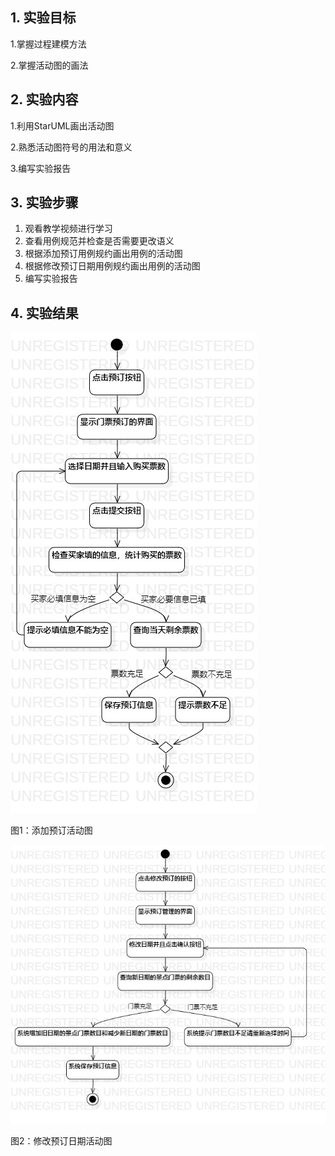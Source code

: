 ## 1. 实验目标
 1.掌握过程建模方法
 
 2.掌握活动图的画法

## 2. 实验内容
 1.利用StarUML画出活动图
 
 2.熟悉活动图符号的用法和意义
 
 3.编写实验报告
## 3. 实验步骤
  1. 观看教学视频进行学习
  2. 查看用例规范并检查是否需要更改语义
  3. 根据添加预订用例规约画出用例的活动图
  4. 根据修改预订日期用例规约画出用例的活动图 
  5. 编写实验报告
  
## 4. 实验结果

 ![活动图](./Lab3activity1.jpg)

图1：添加预订活动图

![活动图](./Lab3activity2.jpg)

图2：修改预订日期活动图
